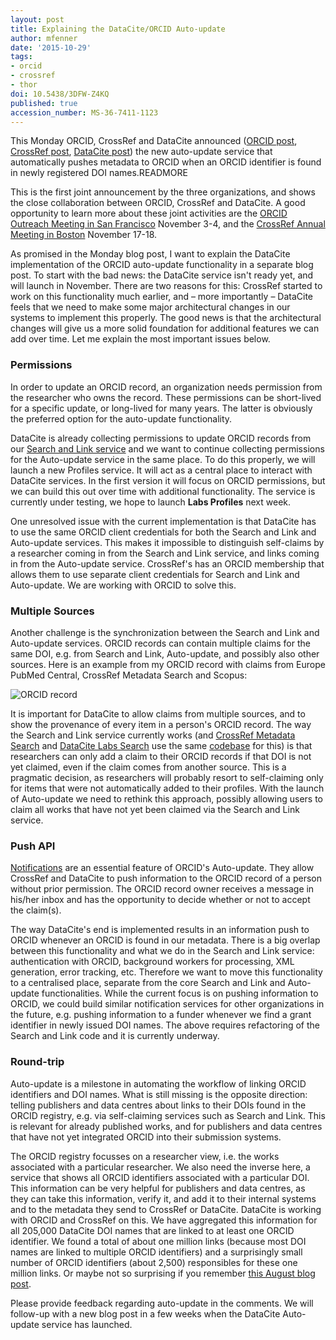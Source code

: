 ```yaml
---
layout: post
title: Explaining the DataCite/ORCID Auto-update
author: mfenner
date: '2015-10-29'
tags:
- orcid
- crossref
- thor
doi: 10.5438/3DFW-Z4KQ
published: true
accession_number: MS-36-7411-1123
---
```

This Monday ORCID, CrossRef and DataCite announced ([ORCID post](http://blog.orcid.org/blog/2015/10/26/auto-update-has-arrived-orcid-records-move-next-level), [CrossRef post](https://www.crossref.org/blog/auto-update-has-arrived-orcid-records-move-to-the-next-level/), [DataCite post](/auto-update-has-arrived/)) the new auto-update service that automatically pushes metadata to ORCID when an ORCID identifier is found in newly registered DOI names.READMORE

This is the first joint announcement by the three organizations, and shows the close collaboration between ORCID, CrossRef and DataCite. A good opportunity to learn more about these joint activities are the [ORCID Outreach Meeting in San Francisco](https://orcid.org/assets/sf2015) November 3-4, and the [CrossRef Annual Meeting in Boston](https://www.crossref.org/crossref-live-annual/archive/) November 17-18.

As promised in the Monday blog post, I want to explain the DataCite implementation of the ORCID auto-update functionality in a separate blog post. To start with the bad news: the DataCite service isn't ready yet, and will launch in November. There are two reasons for this: CrossRef started to work on this functionality much earlier, and – more importantly – DataCite feels that we need to make some major architectural changes in our systems to implement this properly. The good news is that the architectural changes will give us a more solid foundation for additional features we can add over time. Let me explain the most important issues below.

### Permissions

In order to update an ORCID record, an organization needs permission from the researcher who owns the record. These permissions can be short-lived for a specific update, or long-lived for many years. The latter is obviously the preferred option for the auto-update functionality.

DataCite is already collecting permissions to update ORCID records from our [Search and Link service](https://search.datacite.org/) and we want to continue collecting permissions for the Auto-update service in the same place. To do this properly, we will launch a new Profiles service. It will act as a central place to interact with DataCite services. In the first version it will focus on ORCID permissions, but we can build this out over time with additional functionality. The service is currently under testing, we hope to launch **Labs Profiles** next week.

One unresolved issue with the current implementation is that DataCite has to use the same ORCID client credentials for both the Search and Link and Auto-update services. This makes it impossible to distinguish self-claims by a researcher coming in from the Search and Link service, and links coming in from the Auto-update service. CrossRef's has an ORCID membership that allows them to use separate client credentials for Search and Link and Auto-update. We are working with ORCID to solve this.

### Multiple Sources

Another challenge is the synchronization between the Search and Link and Auto-update services. ORCID records can contain multiple claims for the same DOI, e.g. from Search and Link, Auto-update, and possibly also other sources. Here is an example from my ORCID record with claims from Europe PubMed Central, CrossRef Metadata Search and Scopus:

![ORCID record](/images/2015/10/Bildschirmfoto-2015-10-29-um-11-01-37.png)

It is important for DataCite to allow claims from multiple sources, and to show the provenance of every item in a person's ORCID record. The way the Search and Link service currently works (and [CrossRef Metadata Search](http://search.crossref.org/) and [DataCite Labs Search](http://search.test.datacite.org/) use the same [codebase](https://github.com/crosscite/doi-metadata-search) for this) is that researchers can only add a claim to their ORCID records if that DOI is not yet claimed, even if the claim comes from another source. This is a pragmatic decision, as researchers will probably resort to self-claiming only for items that were not automatically added to their profiles. With the launch of Auto-update we need to rethink this approach, possibly allowing users to claim all works that have not yet been claimed via the Search and Link service.

### Push API

[Notifications](http://support.orcid.org/knowledgebase/articles/665437-the-orcid-inbox) are an essential feature of ORCID's Auto-update. They allow CrossRef and DataCite to push information to the ORCID record of a person without prior permission. The ORCID record owner receives a message in his/her inbox and has the opportunity to decide whether or not to accept the claim(s).

The way DataCite's end is implemented results in an information push to ORCID whenever an ORCID is found in our metadata. There is a big overlap between this functionality and what we do in the Search and Link service: authentication with ORCID, background workers for processing, XML generation, error tracking, etc. Therefore we want to move this functionality to a centralised place, separate from the core Search and Link and Auto-update functionalities. While the current focus is on pushing information to ORCID, we could build similar notification services for other organizations in the future, e.g. pushing information to a funder whenever we find a grant identifier in newly issued DOI names. The above requires refactoring of the Search and Link code and it is currently underway.

### Round-trip

Auto-update is a milestone in automating the workflow of linking ORCID identifiers and DOI names. What is still missing is the opposite direction: telling publishers and data centres about links to their DOIs found in the ORCID registry, e.g. via self-claiming services such as Search and Link. This is relevant for already published works, and for publishers and data centres that have not yet integrated ORCID into their submission systems.

The ORCID registry focusses on a researcher view, i.e. the works associated with a particular researcher. We also need the inverse here, a service that shows all ORCID identifiers associated with a particular DOI. This information can be very helpful for publishers and data centres, as they can take this information, verify it, and add it to their internal systems and to the metadata they send to CrossRef or DataCite. DataCite is working with ORCID and CrossRef on this. We have aggregated this information for all 205,000 DataCite DOI names that are linked to at least one ORCID identifier. We found a total of about one million links (because most DOI names are linked to multiple ORCID identifiers) and a surprisingly small number of ORCID identifiers (about 2,500) responsibles for these one million links. Or maybe not so surprising if you remember [this August blog post](/digging-into-data-using-r/).

Please provide feedback regarding auto-update in the comments. We will follow-up with a new blog post in a few weeks when the DataCite Auto-update service has launched.
